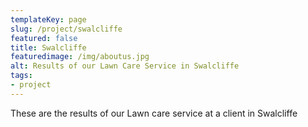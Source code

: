 ```yaml
---
templateKey: page
slug: /project/swalcliffe
featured: false
title: Swalcliffe
featuredimage: /img/aboutus.jpg
alt: Results of our Lawn Care Service in Swalcliffe
tags:
- project
---
```

These are the results of our Lawn care service at a client in Swalcliffe



